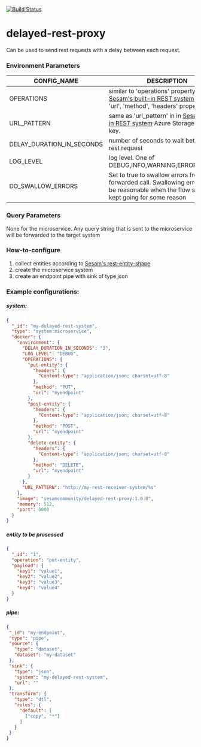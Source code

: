 [![Build Status](https://travis-ci.org/sesam-community/delayed-rest-proxy.svg?branch=master)](https://travis-ci.org/sesam-community/delayed-rest-proxy)


# delayed-rest-proxy
Can be used to send rest requests with a delay between each request.

 ### Environment Parameters

 | CONFIG_NAME        | DESCRIPTION           | IS_REQUIRED  |DEFAULT_VALUE|
 | -------------------|---------------------|:------------:|:-----------:|
 | OPERATIONS | similar to 'operations' property in [Sesam's built-in REST system](https://docs.sesam.io/configuration.html#the-rest-system) with only 'url', 'method', 'headers' properties | yes | n/a |
 | URL_PATTERN |  same as 'url_pattern' in  in [Sesam's built-in REST system](https://docs.sesam.io/configuration.html#the-rest-system)  Azure Storage account key. | no, basic auth alternatively | n/a |
 | DELAY_DURATION_IN_SECONDS | number of seconds to wait between each rest request  | no | 60 |
 | LOG_LEVEL | log level. One of DEBUG,INFO,WARNING,ERROR,CRITICAL | no | INFO |
 | DO_SWALLOW_ERRORS | Set to true to swallow errors from the forwarded call. Swallowing errors could be reasonable when the flow should be kept going for some reason  | no | INFO |


 ### Query Parameters

 None for the microservice. Any query string that is sent to the microservice will be forwarded to the target system

 ### How-to-configure
   1. collect entities according to [Sesam's rest-entity-shape](https://docs.sesam.io/configuration.html#rest-expected-rest-entity-shape)
   2. create the microservice system
   3. create an endpoint pipe with sink of type json


 ### Example configurations:

 ##### system:
 ```json
 {
   "_id": "my-delayed-rest-system",
   "type": "system:microservice",
   "docker": {
     "environment": {
       "DELAY_DURATION_IN_SECONDS": "3",
       "LOG_LEVEL": "DEBUG",
       "OPERATIONS": {
         "put-entity": {
           "headers": {
             "Content-type": "application/json; charset=utf-8"
           },
           "method": "PUT",
           "url": "myendpoint"
         },
         "post-entity": {
           "headers": {
             "Content-type": "application/json; charset=utf-8"
           },
           "method": "POST",
           "url": "myendpoint"
         },
         "delete-entity": {
           "headers": {
             "Content-type": "application/json; charset=utf-8"
           },
           "method": "DELETE",
           "url": "myendpoint"
         }
       },
       "URL_PATTERN": "http://my-rest-receiver-system/%s"
     },
     "image": "sesamcommunity/delayed-rest-proxy:1.0.0",
     "memory": 512,
     "port": 5000
   }
 }

 ```

##### entity to be prosessed
```json
{
  "_id": "1",
  "operation": "put-entity",
  "payload": {
    "key1": "value1",
    "key2": "value2",
    "key3": "value3",
    "key4": "value4"
  }
}
```

 ##### pipe:
 ```json
 {
  "_id": "my-endpoint",
  "type": "pipe",
  "source": {
    "type": "dataset",
    "dataset": "my-dataset"
  },
  "sink": {
    "type": "json",
    "system": "my-delayed-rest-system",
    "url": ""
  },
  "transform": {
    "type": "dtl",
    "rules": {
      "default": [
        ["copy", "*"]
      ]
    }
  }
}

 ```
